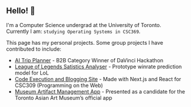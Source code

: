 ## Hello! 👋

I'm a Computer Science undergrad at the University of Toronto.  
Currently I am: `studying Operating Systems in CSC369`.  

This page has my personal projects. Some group projects I have contributed to include:

- [AI Trip Planner](https://github.com/teddio496/WelcoMate) - B2B Category Winner of DaVinci Hackathon
- [League of Legends Satistics Analyser](https://github.com/no-ff/no.ff) - Prototype winrate prediction model for LoL
- [Code Execution and Blogging Site](https://github.com/teddio496/CodeGrounds) - Made with Next.js and React for CSC309 (Programming on the Web)
- [Museum Artifact Management App](https://github.com/marc-issism/TAAMproject) - Presented as a candidate for the Toronto Asian Art Museum’s official app 
